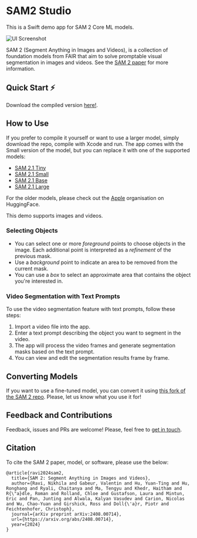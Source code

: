 # SAM2 Studio

This is a Swift demo app for SAM 2 Core ML models.

![UI Screenshot](screenshot.png)

SAM 2 (Segment Anything in Images and Videos), is a collection of foundation models from FAIR that aim to solve promptable visual segmentation in images and videos. See the [SAM 2 paper](https://arxiv.org/abs/2408.00714) for more information.

## Quick Start ⚡️

Download the compiled version [here!](https://huggingface.co/coreml-projects/sam-2-studio).

## How to Use

If you prefer to compile it yourself or want to use a larger model, simply download the repo, compile with Xcode and run. 
The app comes with the Small version of the model, but you can replace it with one of the supported models:

- [SAM 2.1 Tiny](https://huggingface.co/apple/coreml-sam2.1-tiny)
- [SAM 2.1 Small](https://huggingface.co/apple/coreml-sam2.1-small)
- [SAM 2.1 Base](https://huggingface.co/apple/coreml-sam2.1-baseplus)
- [SAM 2.1 Large](https://huggingface.co/apple/coreml-sam2.1-large)

For the older models, please check out the [Apple](https://huggingface.co/apple) organisation on HuggingFace.

This demo supports images and videos. 

### Selecting Objects

- You can select one or more _foreground_ points to choose objects in the image. Each additional point is interpreted as a _refinement_ of the previous mask.
- Use a _background_ point to indicate an area to be removed from the current mask.
- You can use a _box_ to select an approximate area that contains the object you're interested in.

### Video Segmentation with Text Prompts

To use the video segmentation feature with text prompts, follow these steps:

1. Import a video file into the app.
2. Enter a text prompt describing the object you want to segment in the video.
3. The app will process the video frames and generate segmentation masks based on the text prompt.
4. You can view and edit the segmentation results frame by frame.

## Converting Models

If you want to use a fine-tuned model, you can convert it using [this fork of the SAM 2 repo](https://github.com/huggingface/segment-anything-2/tree/coreml-conversion). Please, let us know what you use it for!

## Feedback and Contributions

Feedback, issues and PRs are welcome! Please, feel free to [get in touch](https://github.com/huggingface/sam2-swiftui/issues/new).

## Citation

To cite the SAM 2 paper, model, or software, please use the below:

```
@article{ravi2024sam2,
  title={SAM 2: Segment Anything in Images and Videos},
  author={Ravi, Nikhila and Gabeur, Valentin and Hu, Yuan-Ting and Hu, Ronghang and Ryali, Chaitanya and Ma, Tengyu and Khedr, Haitham and R{\"a}dle, Roman and Rolland, Chloe and Gustafson, Laura and Mintun, Eric and Pan, Junting and Alwala, Kalyan Vasudev and Carion, Nicolas and Wu, Chao-Yuan and Girshick, Ross and Doll{\'a}r, Piotr and Feichtenhofer, Christoph},
  journal={arXiv preprint arXiv:2408.00714},
  url={https://arxiv.org/abs/2408.00714},
  year={2024}
}
```




